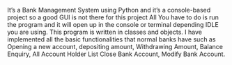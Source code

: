 It’s a Bank Management System using Python and it’s a console-based project so a good GUI is not there for this project All You have to do is run the program and it will open up in the console or terminal depending IDLE you are using. This program is written in classes and objects. I have implemented all the basic functionalities that normal banks have such as Opening a new account, depositing amount, Withdrawing Amount, Balance Enquiry, All Account Holder List Close Bank Account, Modify Bank Account.
